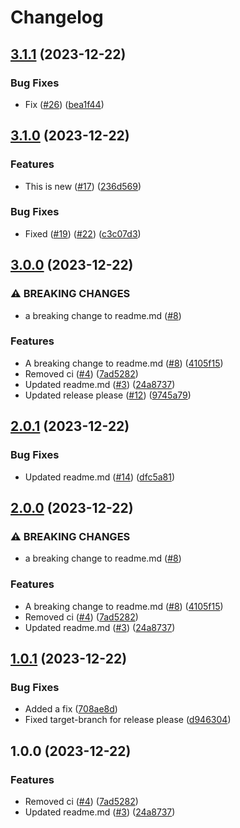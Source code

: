 # Changelog

## [3.1.1](https://github.com/daantimmer/workflow-playground/compare/v3.1.0...v3.1.1) (2023-12-22)


### Bug Fixes

* Fix ([#26](https://github.com/daantimmer/workflow-playground/issues/26)) ([bea1f44](https://github.com/daantimmer/workflow-playground/commit/bea1f44f9cb88b70fa8bb489183f10f8494bb7c3))

## [3.1.0](https://github.com/daantimmer/workflow-playground/compare/v3.0.0...v3.1.0) (2023-12-22)


### Features

* This is new ([#17](https://github.com/daantimmer/workflow-playground/issues/17)) ([236d569](https://github.com/daantimmer/workflow-playground/commit/236d56995036a4dcfab2d713f088a4e7a44ddbc9))


### Bug Fixes

* Fixed ([#19](https://github.com/daantimmer/workflow-playground/issues/19)) ([#22](https://github.com/daantimmer/workflow-playground/issues/22)) ([c3c07d3](https://github.com/daantimmer/workflow-playground/commit/c3c07d3d90aaddaf0d7af7255bd68a9b197c9f37))

## [3.0.0](https://github.com/daantimmer/workflow-playground/compare/v2.0.1...v3.0.0) (2023-12-22)


### ⚠ BREAKING CHANGES

* a breaking change to readme.md ([#8](https://github.com/daantimmer/workflow-playground/issues/8))

### Features

* A breaking change to readme.md ([#8](https://github.com/daantimmer/workflow-playground/issues/8)) ([4105f15](https://github.com/daantimmer/workflow-playground/commit/4105f15643635a624b5a91e14dd514a261cfb655))
* Removed ci ([#4](https://github.com/daantimmer/workflow-playground/issues/4)) ([7ad5282](https://github.com/daantimmer/workflow-playground/commit/7ad52821ab50c4a1d8a1a835f591bc0c8828d040))
* Updated readme.md ([#3](https://github.com/daantimmer/workflow-playground/issues/3)) ([24a8737](https://github.com/daantimmer/workflow-playground/commit/24a873770d7a56c0fcf68350d5cfcc2833bc5f64))
* Updated release please ([#12](https://github.com/daantimmer/workflow-playground/issues/12)) ([9745a79](https://github.com/daantimmer/workflow-playground/commit/9745a79324d404dc252639eb97b14c771b9dce6b))

## [2.0.1](https://github.com/daantimmer/workflow-playground/compare/v2.0.0...v2.0.1) (2023-12-22)


### Bug Fixes

* Updated readme.md ([#14](https://github.com/daantimmer/workflow-playground/issues/14)) ([dfc5a81](https://github.com/daantimmer/workflow-playground/commit/dfc5a818787d23b50cb427ab248e5e6df864547a))

## [2.0.0](https://github.com/daantimmer/workflow-playground/compare/v1.0.1...v2.0.0) (2023-12-22)


### ⚠ BREAKING CHANGES

* a breaking change to readme.md ([#8](https://github.com/daantimmer/workflow-playground/issues/8))

### Features

* A breaking change to readme.md ([#8](https://github.com/daantimmer/workflow-playground/issues/8)) ([4105f15](https://github.com/daantimmer/workflow-playground/commit/4105f15643635a624b5a91e14dd514a261cfb655))
* Removed ci ([#4](https://github.com/daantimmer/workflow-playground/issues/4)) ([7ad5282](https://github.com/daantimmer/workflow-playground/commit/7ad52821ab50c4a1d8a1a835f591bc0c8828d040))
* Updated readme.md ([#3](https://github.com/daantimmer/workflow-playground/issues/3)) ([24a8737](https://github.com/daantimmer/workflow-playground/commit/24a873770d7a56c0fcf68350d5cfcc2833bc5f64))

## [1.0.1](https://github.com/daantimmer/workflow-playground/compare/v1.0.0...v1.0.1) (2023-12-22)


### Bug Fixes

* Added a fix ([708ae8d](https://github.com/daantimmer/workflow-playground/commit/708ae8d40e686937ae3bfe2c68c4beab011a8a64))
* Fixed target-branch for release please ([d946304](https://github.com/daantimmer/workflow-playground/commit/d946304bf34b2db09d040089ae0e511e596e739f))

## 1.0.0 (2023-12-22)


### Features

* Removed ci ([#4](https://github.com/daantimmer/workflow-playground/issues/4)) ([7ad5282](https://github.com/daantimmer/workflow-playground/commit/7ad52821ab50c4a1d8a1a835f591bc0c8828d040))
* Updated readme.md ([#3](https://github.com/daantimmer/workflow-playground/issues/3)) ([24a8737](https://github.com/daantimmer/workflow-playground/commit/24a873770d7a56c0fcf68350d5cfcc2833bc5f64))
